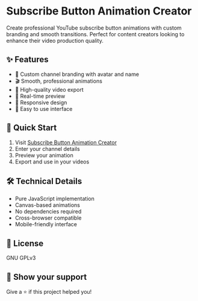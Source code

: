 # Subscribe Button Animation Creator

Create professional YouTube subscribe button animations with custom branding and smooth transitions. Perfect for content creators looking to enhance their video production quality.

## ✨ Features

- 🎨 Custom channel branding with avatar and name
- 🎬 Smooth, professional animations
- 💾 High-quality video export
- 👀 Real-time preview
- 📱 Responsive design
- 🎯 Easy to use interface

## 🚀 Quick Start

1. Visit [Subscribe Button Animation Creator](https://ytb-sub-animation.lyff.fun/)
2. Enter your channel details
3. Preview your animation
4. Export and use in your videos

## 🛠️ Technical Details

- Pure JavaScript implementation
- Canvas-based animations
- No dependencies required
- Cross-browser compatible
- Mobile-friendly interface

## 📝 License

GNU GPLv3

## 🌟 Show your support

Give a ⭐️ if this project helped you!